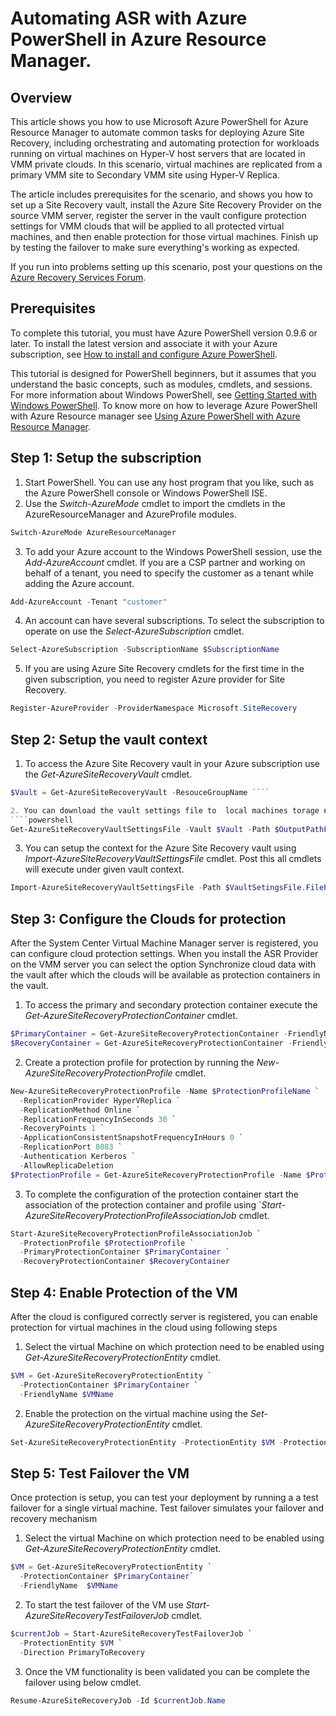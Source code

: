 # Automating ASR with Azure PowerShell in Azure Resource Manager.

## Overview

This article shows you how to use Microsoft Azure PowerShell for  Azure Resource Manager to automate common tasks for deploying Azure Site Recovery, including orchestrating and automating protection for workloads running on virtual machines on Hyper-V host servers that are located in VMM private clouds. In this scenario, virtual machines are replicated from a primary VMM site to Secondary VMM site using Hyper-V Replica.

The article includes prerequisites for the scenario, and shows you how to set up a Site Recovery vault, install the Azure Site Recovery Provider on the source VMM server, register the server in the vault configure protection settings for VMM clouds that will be applied to all protected virtual machines, and then enable protection for those virtual machines. Finish up by testing the failover to make sure everything's working as expected.

If you run into problems setting up this scenario, post your questions on the [Azure Recovery Services Forum][1].

## Prerequisites

To complete this tutorial, you must have Azure PowerShell version 0.9.6 or later. To install the latest version and associate it with your Azure subscription, see [How to install and configure Azure PowerShell][2].

This tutorial is designed for PowerShell beginners, but it assumes that you understand the basic concepts, such as modules, cmdlets, and sessions. For more information about Windows PowerShell, see [Getting Started with Windows PowerShell][3].
To know more on how to leverage Azure PowerShell with Azure Resource manager see [Using Azure PowerShell with Azure Resource Manager][4].

## Step 1: Setup the subscription

1. Start PowerShell. You can use any host program that you like, such as the Azure PowerShell console or Windows PowerShell ISE.
2. Use the *Switch-AzureMode* cmdlet to import the cmdlets in the AzureResourceManager and AzureProfile modules.
````powershell
Switch-AzureMode AzureResourceManager
````

3. To add your Azure account to the Windows PowerShell session, use the *Add-AzureAccount* cmdlet. If you are a CSP partner and working on behalf of a tenant, you need to specify the customer as a tenant while adding the Azure account.
````powershell
Add-AzureAccount -Tenant "customer"
````

4. An account can have several subscriptions. To select the subscription to operate on use the *Select-AzureSubscription* cmdlet.
````powershell
Select-AzureSubscription -SubscriptionName $SubscriptionName
````

5. If you are using Azure Site Recovery cmdlets for the first time in the given subscription, you need to register Azure provider for Site Recovery.
````powershell
Register-AzureProvider -ProviderNamespace Microsoft.SiteRecovery
````

## Step 2: Setup the vault context
1. To access the Azure Site Recovery vault  in your Azure subscription use the *Get-AzureSiteRecoveryVault* cmdlet.
````powershell
$Vault = Get-AzureSiteRecoveryVault -ResouceGroupName ````

2. You can download the vault settings file to  local machines torage using *Get-AzureSiteRecoveryVaultSettingsFile* cmdlet.
````powershell
Get-AzureSiteRecoveryVaultSettingsFile -Vault $Vault -Path $OutputPathForSettingsFile
````

3. You can setup the context for the Azure Site Recovery vault using *Import-AzureSiteRecoveryVaultSettingsFile* cmdlet. Post this all cmdlets will execute under given vault context.
````powershell
Import-AzureSiteRecoveryVaultSettingsFile -Path $VaultSetingsFile.FilePath
````

## Step 3: Configure the Clouds for protection
After the System Center Virtual Machine Manager server is registered, you can configure cloud protection settings. When you install the ASR Provider on the VMM server you can select the option Synchronize cloud data with the vault after which the clouds will be available as protection containers in the vault.
1. To access the primary and secondary protection container execute the *Get-AzureSiteRecoveryProtectionContainer* cmdlet.
````powershell
$PrimaryContainer = Get-AzureSiteRecoveryProtectionContainer -FriendlyName  $PrimaryCloudName
$RecoveryContainer = Get-AzureSiteRecoveryProtectionContainer -FriendlyName  $RecoveryCloudName
````
2. Create a protection profile for protection by running the *New-AzureSiteRecoveryProtectionProfile* cmdlet.
````powershell
New-AzureSiteRecoveryProtectionProfile -Name $ProtectionProfileName `
  -ReplicationProvider HyperVReplica `
  -ReplicationMethod Online `
  -ReplicationFrequencyInSeconds 30 `
  -RecoveryPoints 1 `
  -ApplicationConsistentSnapshotFrequencyInHours 0 `
  -ReplicationPort 8083 `
  -Authentication Kerberos `
  -AllowReplicaDeletion
$ProtectionProfile = Get-AzureSiteRecoveryProtectionProfile -Name $ProtectionProfileName
````
3. To complete the configuration of the protection container start the association of the protection container and profile using `*Start-AzureSiteRecoveryProtectionProfileAssociationJob* cmdlet.
````powershell
Start-AzureSiteRecoveryProtectionProfileAssociationJob `
  -ProtectionProfile $ProtectionProfile `
  -PrimaryProtectionContainer $PrimaryContainer `
  -RecoveryProtectionContainer $RecoveryContainer
````

## Step 4: Enable Protection of the VM
After the cloud is configured correctly server is registered, you can enable protection for virtual machines in the cloud using following steps
1. Select the virtual Machine on which protection need to be enabled using *Get-AzureSiteRecoveryProtectionEntity* cmdlet.
````powershell
$VM = Get-AzureSiteRecoveryProtectionEntity `
  -ProtectionContainer $PrimaryContainer `
  -FriendlyName $VMName
````

2. Enable the protection on the virtual machine using the *Set-AzureSiteRecoveryProtectionEntity* cmdlet.
````powershell
Set-AzureSiteRecoveryProtectionEntity -ProtectionEntity $VM -Protection Enable
````

## Step 5:  Test Failover the VM
Once protection is setup, you can test your deployment by running a a test failover for a single virtual machine. Test failover simulates your failover and recovery mechanism
1. Select the virtual Machine on which protection need to be enabled using *Get-AzureSiteRecoveryProtectionEntity* cmdlet.
````powershell
$VM = Get-AzureSiteRecoveryProtectionEntity `
  -ProtectionContainer $PrimaryContainer`
  -FriendlyName  $VMName
````

2. To start the test failover of the VM use *Start-AzureSiteRecoveryTestFailoverJob* cmdlet.
````powershell
$currentJob = Start-AzureSiteRecoveryTestFailoverJob `
  -ProtectionEntity $VM `
  -Direction PrimaryToRecovery
````
3. Once the VM functionality is been validated you can be complete the failover using below cmdlet.
````powershell
Resume-AzureSiteRecoveryJob -Id $currentJob.Name
````

[1]: (http://go.microsoft.com/fwlink/?LinkId=313628)
[2]: (https://azure.microsoft.com/en-us/documentation/articles/powershell-install-configure/)
[3]: (http://technet.microsoft.com/library/hh857337.aspx)
[4]: (https://azure.microsoft.com/en-us/documentation/articles/powershell-azure-resource-manager/)
